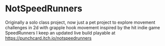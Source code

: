 # NotSpeedRunners
Originally a solo class project, now just a pet project to explore movement challenges in 2d with grapple hook movement inspired by the hit indie game SpeedRunners
I keep an updated live build playable at https://punchcard.itch.io/notspeedrunners
